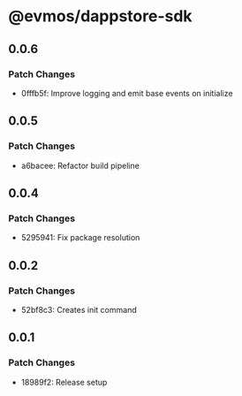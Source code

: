# @evmos/dappstore-sdk

## 0.0.6

### Patch Changes

- 0fffb5f: Improve logging and emit base events on initialize

## 0.0.5

### Patch Changes

- a6bacee: Refactor build pipeline

## 0.0.4

### Patch Changes

- 5295941: Fix package resolution

## 0.0.2

### Patch Changes

- 52bf8c3: Creates init command

## 0.0.1

### Patch Changes

- 18989f2: Release setup
